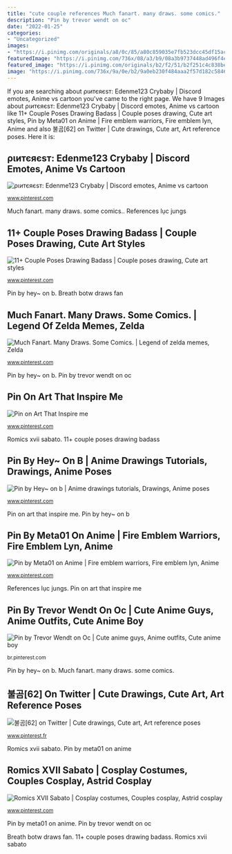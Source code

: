```yaml
---
title: "cute couple references Much fanart. many draws. some comics."
description: "Pin by trevor wendt on oc"
date: "2022-01-25"
categories:
- "Uncategorized"
images:
- "https://i.pinimg.com/originals/a8/0c/85/a80c859035e7fb523dcc45df15ac02ee.jpg"
featuredImage: "https://i.pinimg.com/736x/08/a3/b9/08a3b9737448ad496f4ec06b4bae2dbf.jpg"
featured_image: "https://i.pinimg.com/originals/b2/f2/51/b2f251c4c838bea061f3475cb1d5ebd0.jpg"
image: "https://i.pinimg.com/736x/9a/0e/b2/9a0eb230f484aaa2f57d182c584634b5.jpg"
---
```


If you are searching about ριитєяєѕт: Edenme123 Crybaby | Discord emotes, Anime vs cartoon you've came to the right page. We have 9 Images about ριитєяєѕт: Edenme123 Crybaby | Discord emotes, Anime vs cartoon like 11+ Couple Poses Drawing Badass | Couple poses drawing, Cute art styles, Pin by Meta01 on Anime | Fire emblem warriors, Fire emblem lyn, Anime and also 불곰[62] on Twitter | Cute drawings, Cute art, Art reference poses. Here it is:

## ριитєяєѕт: Edenme123 Crybaby | Discord Emotes, Anime Vs Cartoon

![ριитєяєѕт: Edenme123 Crybaby | Discord emotes, Anime vs cartoon](https://i.pinimg.com/736x/29/21/b6/2921b64658f4e30ff0f767879b9c3c9c.jpg "Romics xvii sabato")

<small>www.pinterest.com</small>

Much fanart. many draws. some comics.. References lục jungs

## 11+ Couple Poses Drawing Badass | Couple Poses Drawing, Cute Art Styles

![11+ Couple Poses Drawing Badass | Couple poses drawing, Cute art styles](https://i.pinimg.com/736x/41/0b/07/410b07797aa95d4e6c77a826833b9f08.jpg "Pin by trevor wendt on oc")

<small>www.pinterest.com</small>

Pin by hey~ on b. Breath botw draws fan

## Much Fanart. Many Draws. Some Comics. | Legend Of Zelda Memes, Zelda

![Much Fanart. Many Draws. Some Comics. | Legend of zelda memes, Zelda](https://i.pinimg.com/736x/9a/0e/b2/9a0eb230f484aaa2f57d182c584634b5.jpg "Much fanart. many draws. some comics.")

<small>www.pinterest.com</small>

Pin by hey~ on b. Pin by trevor wendt on oc

## Pin On Art That Inspire Me

![Pin on Art That Inspire me](https://i.pinimg.com/736x/ce/20/1c/ce201cf20817f4bed9414dcd44a7a4c8.jpg "Pin by hey~ on b")

<small>www.pinterest.com</small>

Romics xvii sabato. 11+ couple poses drawing badass

## Pin By Hey~ On B | Anime Drawings Tutorials, Drawings, Anime Poses

![Pin by Hey~ on b | Anime drawings tutorials, Drawings, Anime poses](https://i.pinimg.com/originals/a8/0c/85/a80c859035e7fb523dcc45df15ac02ee.jpg "Romics xvii sabato")

<small>www.pinterest.com</small>

Pin on art that inspire me. Pin by hey~ on b

## Pin By Meta01 On Anime | Fire Emblem Warriors, Fire Emblem Lyn, Anime

![Pin by Meta01 on Anime | Fire emblem warriors, Fire emblem lyn, Anime](https://i.pinimg.com/originals/b2/f2/51/b2f251c4c838bea061f3475cb1d5ebd0.jpg "Much fanart. many draws. some comics.")

<small>www.pinterest.com</small>

References lục jungs. Pin on art that inspire me

## Pin By Trevor Wendt On Oc | Cute Anime Guys, Anime Outfits, Cute Anime Boy

![Pin by Trevor Wendt on Oc | Cute anime guys, Anime outfits, Cute anime boy](https://i.pinimg.com/736x/c4/28/e4/c428e44d039da115585948ffeab5553f.jpg "Romics xvii sabato")

<small>br.pinterest.com</small>

Pin by hey~ on b. Much fanart. many draws. some comics.

## 불곰[62] On Twitter | Cute Drawings, Cute Art, Art Reference Poses

![불곰[62] on Twitter | Cute drawings, Cute art, Art reference poses](https://i.pinimg.com/736x/08/a3/b9/08a3b9737448ad496f4ec06b4bae2dbf.jpg "Cosplay astrid costumes disfraz dragon costume train halloween hiccup flickr couples romics disfraces xvii sabato con disney merida httyd walter")

<small>www.pinterest.fr</small>

Romics xvii sabato. Pin by meta01 on anime

## Romics XVII Sabato | Cosplay Costumes, Couples Cosplay, Astrid Cosplay

![Romics XVII Sabato | Cosplay costumes, Couples cosplay, Astrid cosplay](https://i.pinimg.com/originals/b1/05/8b/b1058b96eefad5f73549a41e87e10ab8.jpg "Breath botw draws fan")

<small>www.pinterest.com</small>

Pin by meta01 on anime. Pin by trevor wendt on oc

Breath botw draws fan. 11+ couple poses drawing badass. Romics xvii sabato
